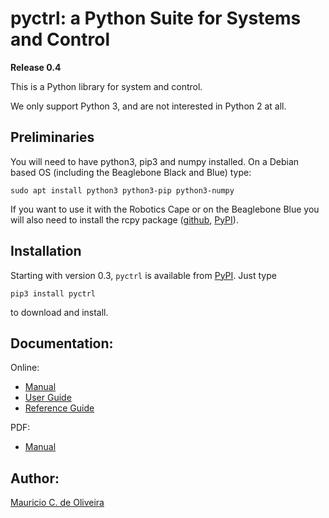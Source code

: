 # pyctrl: a Python Suite for Systems and Control

**Release 0.4**

This is a Python library for system and control.

We only support Python 3, and are not interested in Python 2 at all.

## Preliminaries

You will need to have python3, pip3 and numpy installed. On a Debian based
OS (including the Beaglebone Black and Blue) type:

    sudo apt install python3 python3-pip python3-numpy

If you want to use it with the Robotics Cape or on the Beaglebone Blue
you will also need to install the rcpy package
([github](https://github.com/mcdeoliveira/rcpy),
[PyPI](https://pypi.python.org/pypi?:action=display&name=rcpy)).

## Installation

Starting with version 0.3, `pyctrl` is available from
[PyPI](https://pypi.python.org/pypi?:action=display&name=pyctrl). Just
type

    pip3 install pyctrl

to download and install.

## Documentation:

Online:

* [Manual](http://guitar.ucsd.edu/pyctrl/html/index.html)
* [User Guide](http://guitar.ucsd.edu/pyctrl/html/user_guide.html)
* [Reference Guide](http://guitar.ucsd.edu/pyctrl/html/reference_guide.html)

PDF:

* [Manual](http://guitar.ucsd.edu/pyctrl/pyctrl.pdf)

## Author:

[Mauricio C. de Oliveira](http://control.ucsd.edu/mauricio)
